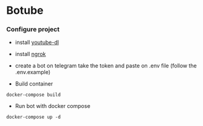 # Botube

### Configure project

- install [youtube-dl](https://github.com/ytdl-org/youtube-dl)

- install [ngrok](https://ngrok.com/)

- create a bot on telegram take the token and paste on .env file (follow the .env.example)

- Build container
```
docker-compose build
```

- Run bot with docker compose
```
docker-compose up -d
```
